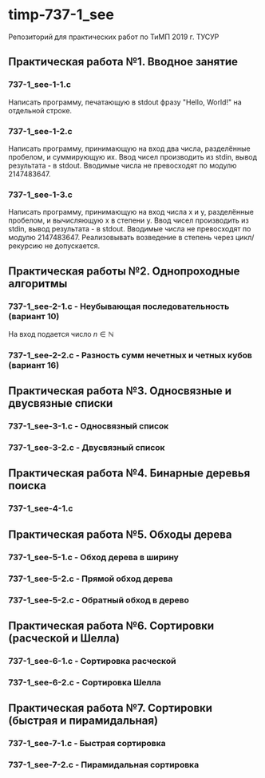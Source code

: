 # **timp-737-1_see**
Репозиторий для практических работ по ТиМП 2019 г. ТУСУР

## **Практическая работа №1. Вводное занятие**

### **737-1_see-1-1.c**
Написать программу, печатающую в stdout фразу "Hello, World!" на отдельной строке.

### **737-1_see-1-2.c**
Написать программу, принимающую на вход два числа, разделённые пробелом, и суммирующую их. Ввод чисел производить из stdin, вывод результата - в stdout. Вводимые числа не превосходят по модулю 2147483647.

### **737-1_see-1-3.c**
Написать программу, принимающую на вход числа x и y, разделённые пробелом, и вычисляющую x в степени y. Ввод чисел производить из stdin, вывод результата - в stdout. Вводимые числа не превосходят по модулю 2147483647. Реализовывать возведение в степень через цикл/рекурсию не допускается.


## **Практическая работы №2. Однопроходные алгоритмы** 
### **737-1_see-2-1.c - Неубывающая последовательность (вариант 10)**
На вход подается число $n \in \mathbb{N}$
### **737-1_see-2-2.c - Разность сумм нечетных и четных кубов (вариант 16)**

## **Практическая работа №3. Односвязные и двусвязные списки**
### **737-1_see-3-1.c - Односвязный список**

### **737-1_see-3-2.c - Двусвязный список**

## **Практическая работа №4. Бинарные деревья поиска**
### **737-1_see-4-1.c**

## **Практическая работа №5. Обходы дерева**
### **737-1_see-5-1.c - Обход дерева в ширину**
### **737-1_see-5-2.c - Прямой обход дерева**
### **737-1_see-5-2.c - Обратный обход в дерево**

## **Практическая работа №6. Сортировки (расческой и Шелла)**
### **737-1_see-6-1.c - Сортировка расческой**
### **737-1_see-6-2.c - Сортировка Шелла**

## **Практическая работа №7. Сортировки (быстрая и пирамидальная)**
### **737-1_see-7-1.c - Быстрая сортировка**
### **737-1_see-7-2.c - Пирамидальная сортировка**